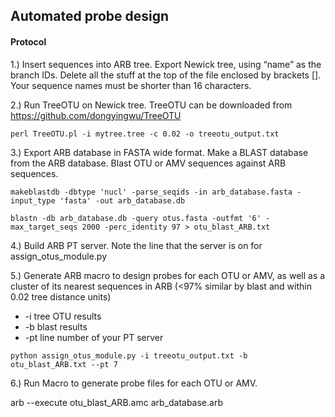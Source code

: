 ## Automated probe design

#### Protocol
1.) Insert sequences into ARB tree.  Export Newick tree, using “name” as the branch IDs.  Delete all the stuff at the top of the file enclosed by brackets [].  Your sequence names must be shorter than 16 characters.

2.) Run TreeOTU on Newick tree. TreeOTU can be downloaded from https://github.com/dongyingwu/TreeOTU

```
perl TreeOTU.pl -i mytree.tree -c 0.02 -o treeotu_output.txt
```

3.) Export ARB database in FASTA wide format.  Make a BLAST database from the ARB database.  Blast OTU or AMV sequences against ARB sequences.

```
makeblastdb -dbtype 'nucl' -parse_seqids -in arb_database.fasta -input_type 'fasta' -out arb_database.db

blastn -db arb_database.db -query otus.fasta -outfmt '6' -max_target_seqs 2000 -perc_identity 97 > otu_blast_ARB.txt
```

4.) Build ARB PT server.  Note the line that the server is on for assign_otus_module.py


5.) Generate ARB macro to design probes for each OTU or AMV, as well as a cluster of its nearest sequences in ARB (<97% similar by blast and within 0.02 tree distance units)
- -i tree OTU results
- -b blast results
- -pt line number of your PT server


```
python assign_otus_module.py -i treeotu_output.txt -b otu_blast_ARB.txt --pt 7
```


6.) Run Macro to generate probe files for each OTU or AMV.

arb --execute otu_blast_ARB.amc arb_database.arb






